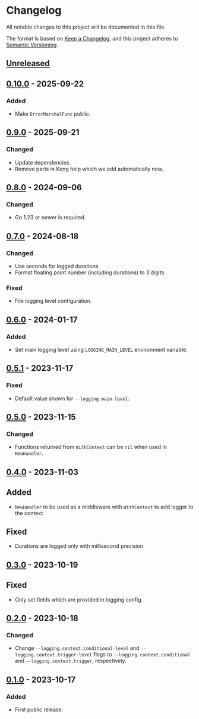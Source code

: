 # Changelog

All notable changes to this project will be documented in this file.

The format is based on [Keep a Changelog](https://keepachangelog.com/en/1.0.0/),
and this project adheres to [Semantic Versioning](https://semver.org/spec/v2.0.0.html).

## [Unreleased]

## [0.10.0] - 2025-09-22

### Added

- Make `ErrorMarshalFunc` public.

## [0.9.0] - 2025-09-21

### Changed

- Update dependencies.
- Remove parts in Kong help which we add automatically now.

## [0.8.0] - 2024-09-06

### Changed

- Go 1.23 or newer is required.

## [0.7.0] - 2024-08-18

### Changed

- Use seconds for logged durations.
- Format floating point number (including durations) to 3 digits.

### Fixed

- File logging level configuration.

## [0.6.0] - 2024-01-17

### Added

- Set main logging level using `LOGGING_MAIN_LEVEL` environment variable.

## [0.5.1] - 2023-11-17

### Fixed

- Default value shown for `--logging.main.level`.

## [0.5.0] - 2023-11-15

### Changed

- Functions returned from `WithContext` can be `nil` when used in `NewHandler`.

## [0.4.0] - 2023-11-03

## Added

- `NewHandler` to be used as a middleware with `WithContext` to add logger to the context.

## Fixed

- Durations are logged only with millisecond precision.

## [0.3.0] - 2023-10-19

## Fixed

- Only set fields which are provided in logging config.

## [0.2.0] - 2023-10-18

### Changed

- Change `--logging.context.conditional-level` and `--logging.context.trigger-level`
  flags to `--logging.context.conditional` and `--logging.context.trigger`,
  respectively.

## [0.1.0] - 2023-10-17

### Added

- First public release.

[unreleased]: https://gitlab.com/tozd/go/zerolog/-/compare/v0.10.0...main
[0.10.0]: https://gitlab.com/tozd/go/zerolog/-/compare/v0.9.0...v0.10.0
[0.9.0]: https://gitlab.com/tozd/go/zerolog/-/compare/v0.8.0...v0.9.0
[0.8.0]: https://gitlab.com/tozd/go/zerolog/-/compare/v0.7.0...v0.8.0
[0.7.0]: https://gitlab.com/tozd/go/zerolog/-/compare/v0.6.0...v0.7.0
[0.6.0]: https://gitlab.com/tozd/go/zerolog/-/compare/v0.5.1...v0.6.0
[0.5.1]: https://gitlab.com/tozd/go/zerolog/-/compare/v0.5.0...v0.5.1
[0.5.0]: https://gitlab.com/tozd/go/zerolog/-/compare/v0.4.0...v0.5.0
[0.4.0]: https://gitlab.com/tozd/go/zerolog/-/compare/v0.3.0...v0.4.0
[0.3.0]: https://gitlab.com/tozd/go/zerolog/-/compare/v0.2.0...v0.3.0
[0.2.0]: https://gitlab.com/tozd/go/zerolog/-/compare/v0.1.0...v0.2.0
[0.1.0]: https://gitlab.com/tozd/go/zerolog/-/tags/v0.1.0

<!-- markdownlint-disable-file MD024 -->
